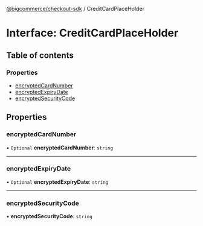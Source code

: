 [@bigcommerce/checkout-sdk](../README.md) / CreditCardPlaceHolder

# Interface: CreditCardPlaceHolder

## Table of contents

### Properties

- [encryptedCardNumber](CreditCardPlaceHolder.md#encryptedcardnumber)
- [encryptedExpiryDate](CreditCardPlaceHolder.md#encryptedexpirydate)
- [encryptedSecurityCode](CreditCardPlaceHolder.md#encryptedsecuritycode)

## Properties

### encryptedCardNumber

• `Optional` **encryptedCardNumber**: `string`

___

### encryptedExpiryDate

• `Optional` **encryptedExpiryDate**: `string`

___

### encryptedSecurityCode

• **encryptedSecurityCode**: `string`
